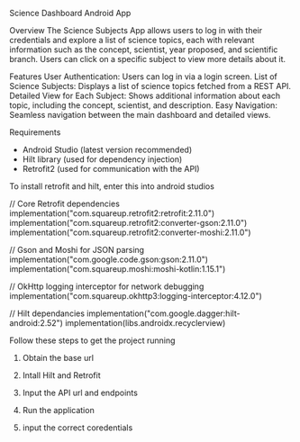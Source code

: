 Science Dashboard Android App

Overview
The Science Subjects App allows users to log in with their credentials and explore a list of science topics, each with relevant information such as the concept, scientist, year proposed, and scientific branch. Users can click on a specific subject to view more details about it.

Features
User Authentication: Users can log in via a login screen.
List of Science Subjects: Displays a list of science topics fetched from a REST API.
Detailed View for Each Subject: Shows additional information about each topic, including the concept, scientist, and description.
Easy Navigation: Seamless navigation between the main dashboard and detailed views.

Requirements
- Android Studio (latest version recommended)
- Hilt library (used for dependency injection)
- Retrofit2 (used for communication with the API)

To install retrofit and hilt, enter this into android studios

// Core Retrofit dependencies
implementation("com.squareup.retrofit2:retrofit:2.11.0")
implementation("com.squareup.retrofit2:converter-gson:2.11.0")
implementation("com.squareup.retrofit2:converter-moshi:2.11.0")

// Gson and Moshi for JSON parsing
implementation("com.google.code.gson:gson:2.11.0")
implementation("com.squareup.moshi:moshi-kotlin:1.15.1")

// OkHttp logging interceptor for network debugging
implementation("com.squareup.okhttp3:logging-interceptor:4.12.0")

// Hilt dependancies
implementation("com.google.dagger:hilt-android:2.52")
implementation(libs.androidx.recyclerview)

Follow these steps to get the project running

1. Obtain the base url

2. Intall Hilt and Retrofit

4. Input the API url and endpoints

3. Run the application

4. input the correct coredentials
